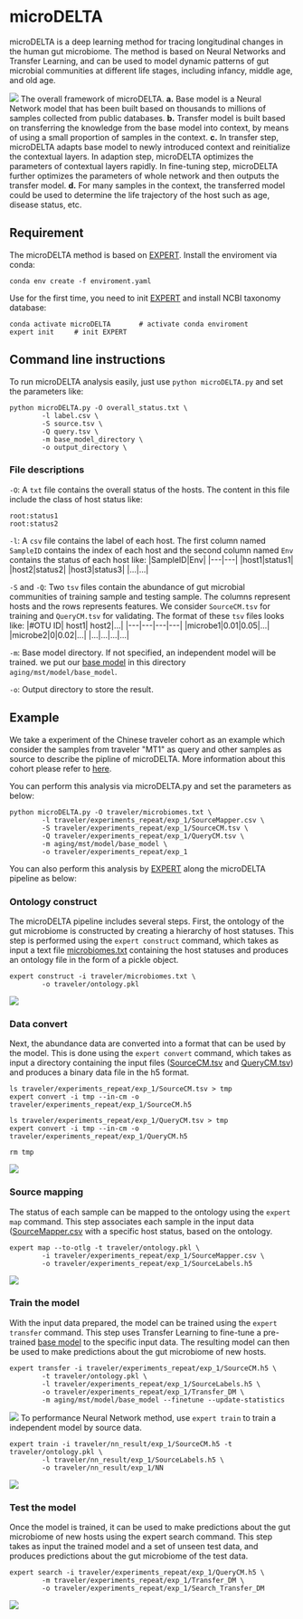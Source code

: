 # microDELTA
microDELTA is a deep learning method for tracing longitudinal changes in the human gut microbiome. The method is based on Neural Networks and Transfer Learning, and can be used to model dynamic patterns of gut microbial communities at different life stages, including infancy, middle age, and old age. 

![](microDELTA.jpg)
The overall framework of microDELTA. **a.** Base model is a Neural Network model that has been built based on thousands to millions of samples collected from public databases. **b.** Transfer model is built based on transferring the knowledge from the base model into context, by means of using a small proportion of samples in the context. **c.** In transfer step, microDELTA adapts base model to newly introduced context and reinitialize the contextual layers. In adaption step, microDELTA optimizes the parameters of contextual layers rapidly. In fine-tuning step, microDELTA further optimizes the parameters of whole network and then outputs the transfer model. **d.** For many samples in the context, the transferred model could be used to determine the life trajectory of the host such as age, disease status, etc.
 


## Requirement
The microDELTA method is based on [EXPERT](https://github.com/HUST-NingKang-Lab/EXPERT). Install the enviroment via conda:
```
conda env create -f enviroment.yaml
```
Use for the first time, you need to init [EXPERT](https://github.com/HUST-NingKang-Lab/EXPERT) and install NCBI taxonomy database:
```
conda activate microDELTA       # activate conda enviroment
expert init     # init EXPERT
```

## Command line instructions
To run microDELTA analysis easily, just use `python microDELTA.py` and set the parameters like:
```
python microDELTA.py -O overall_status.txt \
        -l label.csv \
        -S source.tsv \
        -Q query.tsv \
        -m base_model_directory \
        -o output_directory \
```
###  File descriptions
`-O`: A `txt` file contains the overall status of the hosts. The content in this file include the class of host status like:
```
root:status1
root:status2
```
`-l`: A `csv` file contains the label of each host. The first column named `SampleID` contains the index of each host and the second column named `Env` contains the status of each host like:
|SampleID|Env|
|---|---|
|host1|status1|
|host2|status2|
|host3|status3|
|...|...|

`-S` and `-Q`: Two `tsv` files contain the abundance of gut microbial communities of training sample and testing sample. The columns represent hosts and the rows represents features. We consider `SourceCM.tsv` for training and `QueryCM.tsv` for validating. The format of these `tsv` files looks like:
|#OTU ID| host1| host2|...|
|---|---|---|---|
|microbe1|0.01|0.05|...|
|microbe2|0|0.02|...|
|...|...|...|...|

`-m`: Base model directory. If not specified, an independent model will be trained. we put our [base model](aging/mst/model/base_model) in this directory `aging/mst/model/base_model`.

`-o`: Output directory to store the result. 


## Example
We take a experiment of the Chinese traveler cohort as an example which consider the samples from traveler "MT1" as query and other samples as source to describe the pipline of microDELTA. More information about this cohort please refer to [here](https://gut.bmj.com/content/68/12/2254).

You can perform this analysis via microDELTA.py and set the parameters as below:
```
python microDELTA.py -O traveler/microbiomes.txt \
        -l traveler/experiments_repeat/exp_1/SourceMapper.csv \
        -S traveler/experiments_repeat/exp_1/SourceCM.tsv \
        -Q traveler/experiments_repeat/exp_1/QueryCM.tsv \
        -m aging/mst/model/base_model \
        -o traveler/experiments_repeat/exp_1 
```
You can also perform this analysis by [EXPERT](https://github.com/HUST-NingKang-Lab/EXPERT) along the microDELTA pipeline as below:

### Ontology construct
The microDELTA pipeline includes several steps. First, the ontology of the gut microbiome is constructed by creating a hierarchy of host statuses. This step is performed using the `expert construct` command, which takes as input a text file [microbiomes.txt]('traveler/microbiomes.txt') containing the host statuses and produces an ontology file in the form of a pickle object.
```
expert construct -i traveler/microbiomes.txt \
        -o traveler/ontology.pkl
```
![](readme_figure/step1.jpg)
### Data convert
Next, the abundance data are converted into a format that can be used by the model. This is done using the `expert convert` command, which takes as input a directory containing the input files ([SourceCM.tsv](traveler/experiments_repeat/exp_1/SourceCM.tsv ) and [QueryCM.tsv](traveler/experiments_repeat/exp_1/QueryCM.tsv)) and produces a binary data file in the h5 format.

```
ls traveler/experiments_repeat/exp_1/SourceCM.tsv > tmp
expert convert -i tmp --in-cm -o traveler/experiments_repeat/exp_1/SourceCM.h5

ls traveler/experiments_repeat/exp_1/QueryCM.tsv > tmp
expert convert -i tmp --in-cm -o traveler/experiments_repeat/exp_1/QueryCM.h5

rm tmp
```
![](readme_figure/step2.jpg)
### Source mapping
The status of each sample can be mapped to the ontology using the `expert map` command. This step associates each sample in the input data ([SourceMapper.csv](traveler/experiments_repeat/exp_1/SourceMapper.csv) with a specific host status, based on the ontology.
```
expert map --to-otlg -t traveler/ontology.pkl \
        -i traveler/experiments_repeat/exp_1/SourceMapper.csv \
        -o traveler/experiments_repeat/exp_1/SourceLabels.h5
```
![](readme_figure/step3.jpg)
### Train the model
With the input data prepared, the model can be trained using the `expert transfer` command. This step uses Transfer Learning to fine-tune a pre-trained [base model](aging/mst/model/base_model) to the specific input data. The resulting model can then be used to make predictions about the gut microbiome of new hosts.
```
expert transfer -i traveler/experiments_repeat/exp_1/SourceCM.h5 \
        -t traveler/ontology.pkl \
        -l traveler/experiments_repeat/exp_1/SourceLabels.h5 \
        -o traveler/experiments_repeat/exp_1/Transfer_DM \
        -m aging/mst/model/base_model --finetune --update-statistics
```
![](readme_figure/step4_1.jpg)
To performance Neural Network method, use `expert train` to train a independent model by source data.
```
expert train -i traveler/nn_result/exp_1/SourceCM.h5 -t traveler/ontology.pkl \
        -l traveler/nn_result/exp_1/SourceLabels.h5 \
        -o traveler/nn_result/exp_1/NN
```
![](readme_figure/step4_2.jpg)
### Test the model
Once the model is trained, it can be used to make predictions about the gut microbiome of new hosts using the expert search command. This step takes as input the trained model and a set of unseen test data, and produces predictions about the gut microbiome of the test data.
```
expert search -i traveler/experiments_repeat/exp_1/QueryCM.h5 \
        -m traveler/experiments_repeat/exp_1/Transfer_DM \
        -o traveler/experiments_repeat/exp_1/Search_Transfer_DM
```
![](readme_figure/step5.jpg)
